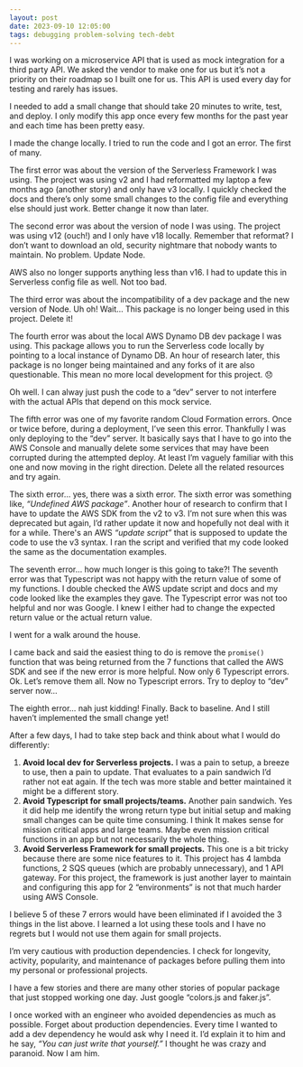 ```yaml
---
layout: post
date: 2023-09-10 12:05:00
tags: debugging problem-solving tech-debt
---
```


I was working on a microservice API that is used as mock integration for a third party API. We asked the vendor to make one for us but it’s not a priority on their roadmap so I built one for us. This API is used every day for testing and rarely has issues.

I needed to add a small change that should take 20 minutes to write, test, and deploy. I only modify this app once every few months for the past year and each time has been pretty easy.

I made the change locally. I tried to run the code and I got an error. The first of many.

The first error was about the version of the Serverless Framework I was using. The project was using v2 and I had reformatted my laptop a few months ago (another story) and only have v3 locally. I quickly checked the docs and there’s only some small changes to the config file and everything else should just work. Better change it now than later.

The second error was about the version of node I was using. The project was using v12 (ouch!)  and I only have v18 locally. Remember that reformat? I don’t want to download an old, security nightmare that nobody wants to maintain. No problem. Update Node.

AWS also no longer supports anything less than v16. I had to update this in Serverless config file as well. Not too bad.

The third error was about the incompatibility of a dev package and the new version of Node. Uh oh! Wait… This package is no longer being used in this project. Delete it!

The fourth error was about the local AWS Dynamo DB dev package I was using. This package allows you to run the Serverless code locally by pointing to a local instance of Dynamo DB. An hour of research later, this package is no longer being maintained and any forks of it are also questionable. This mean no more local development for this project. 😞

Oh well. I can alway just push the code to a “dev” server to not interfere with the actual APIs that depend on this mock service.

The fifth error was one of my favorite random Cloud Formation errors. Once or twice before, during a deployment, I’ve seen this error. Thankfully I was only deploying to the “dev” server. It basically says that I have to go into the AWS Console and manually delete some services that may have been corrupted during the attempted deploy. At least I’m vaguely familiar with this one and now moving in the right direction. Delete all the related resources and try again.

The sixth error… yes, there was a sixth error. The sixth error was something like, *“Undefined AWS package”*. Another hour of research to confirm that I have to update the AWS SDK from the v2 to v3. I’m not sure when this was deprecated but again, I’d rather update it now and hopefully not deal with it for a while. There's an AWS *“update script”* that is supposed to update the code to use the v3 syntax. I ran the script and verified that my code looked the same as the documentation examples.

The seventh error… how much longer is this going to take?! The seventh error was that Typescript was not happy with the return value of some of my functions. I double checked the AWS update script and docs and my code looked like the examples they gave. The Typescript error was not too helpful and nor was Google. I knew I either had to change the expected return value or the actual return value.

I went for a walk around the house.

I came back and said the easiest thing to do is remove the `promise()` function that was being returned from the 7 functions that called the AWS SDK and see if the new error is more helpful. Now only 6 Typescript errors. Ok. Let’s remove them all. Now no Typescript errors. Try to deploy to “dev” server now…

The eighth error… nah just kidding! Finally. Back to baseline. And I still haven’t implemented the small change yet!

After a few days, I had to take step back and think about what I would do differently:

1. **Avoid local dev for Serverless projects.** I was a pain to setup, a breeze to use, then a pain to update. That evaluates to a pain sandwich I’d rather not eat again. If the tech was more stable and better maintained it might be a different story.
2. **Avoid Typescript for small projects/teams.** Another pain sandwich. Yes it did help me identify the wrong return type but initial setup and making small changes can be quite time consuming. I think It makes sense for mission critical apps and large teams. Maybe even mission critical functions in an app but not necessarily the whole thing.
3. **Avoid Serverless Framework for small projects.** This one is a bit tricky because there are some nice features to it. This project has 4 lambda functions, 2 SQS queues (which are probably unnecessary), and 1 API gateway. For this project, the framework is just another layer to maintain and configuring this app for 2 “environments” is not that much harder using AWS Console.

I believe 5 of these 7 errors would have been eliminated if I avoided the 3 things in the list above. I learned a lot using these tools and I have no regrets but I would not use them again for small projects.

I’m very cautious with production dependencies. I check for longevity, activity, popularity, and maintenance of packages before pulling them into my personal or professional projects.

I have a few stories and there are many other stories of popular package that just stopped working one day. Just google “colors.js and faker.js”.

I once worked with an engineer who avoided dependencies as much as possible. Forget about production dependencies. Every time I wanted to add a dev dependency he would ask why I need it. I’d explain it to him and he say, *“You can just write that yourself.”* I thought he was crazy and paranoid. Now I am him.
